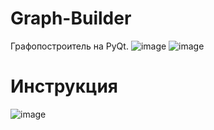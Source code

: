 # Graph-Builder
Графопостроитель на PyQt.
![image](https://user-images.githubusercontent.com/36508967/123822938-60618600-d905-11eb-97c7-001c9870e18f.png)
![image](https://user-images.githubusercontent.com/36508967/123822998-7111fc00-d905-11eb-8ccd-9c572eba4685.png)
# Инструкция 
![image](https://user-images.githubusercontent.com/36508967/123823058-7ff8ae80-d905-11eb-86fc-154f1071b056.png)
